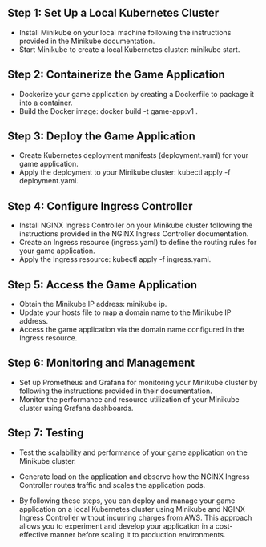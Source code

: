 ## Step 1: Set Up a Local Kubernetes Cluster

- Install Minikube on your local machine following the instructions provided in the Minikube documentation.
- Start Minikube to create a local Kubernetes cluster: minikube start.

## Step 2: Containerize the Game Application

- Dockerize your game application by creating a Dockerfile to package it into a container.
- Build the Docker image: docker build -t game-app:v1 .

## Step 3: Deploy the Game Application

- Create Kubernetes deployment manifests (deployment.yaml) for your game application.
- Apply the deployment to your Minikube cluster: kubectl apply -f deployment.yaml.

## Step 4: Configure Ingress Controller

- Install NGINX Ingress Controller on your Minikube cluster following the instructions provided in the NGINX Ingress Controller documentation.
- Create an Ingress resource (ingress.yaml) to define the routing rules for your game application.
- Apply the Ingress resource: kubectl apply -f ingress.yaml.

## Step 5: Access the Game Application

- Obtain the Minikube IP address: minikube ip.
- Update your hosts file to map a domain name to the Minikube IP address.
- Access the game application via the domain name configured in the Ingress resource.

## Step 6: Monitoring and Management

- Set up Prometheus and Grafana for monitoring your Minikube cluster by following the instructions provided in their documentation.
- Monitor the performance and resource utilization of your Minikube cluster using Grafana dashboards.

## Step 7: Testing

- Test the scalability and performance of your game application on the Minikube cluster.
- Generate load on the application and observe how the NGINX Ingress Controller routes traffic and scales the application pods.


- By following these steps, you can deploy and manage your game application on a local Kubernetes cluster using Minikube and NGINX Ingress Controller without incurring charges from AWS. This approach allows you to experiment and develop your application in a cost-effective manner before scaling it to production environments.




